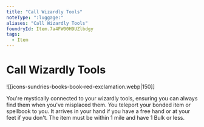 ```yaml
---
title: "Call Wizardly Tools"
noteType: ":luggage:"
aliases: "Call Wizardly Tools"
foundryId: Item.7a4FW00H9UZlbdgy
tags:
  - Item
---
```


# Call Wizardly Tools
![[icons-sundries-books-book-red-exclamation.webp|150]]

You're mystically connected to your wizardly tools, ensuring you can always find them when you've misplaced them. You teleport your bonded item or spellbook to you. It arrives in your hand if you have a free hand or at your feet if you don't. The item must be within 1 mile and have 1 Bulk or less.
